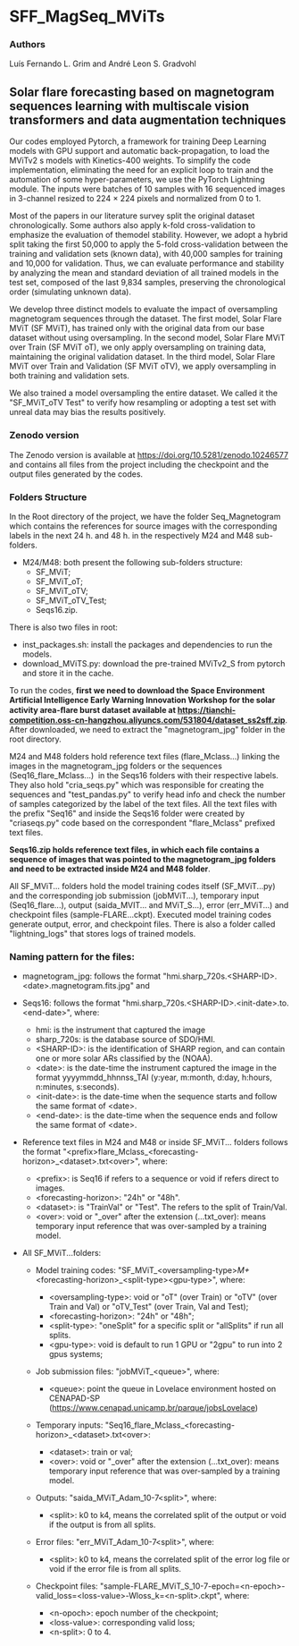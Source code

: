 # SFF_MagSeq_MViTs

### Authors
Luís Fernando L. Grim and André Leon S. Gradvohl

## Solar flare forecasting based on magnetogram sequences learning with multiscale vision transformers and data augmentation techniques
Our codes employed Pytorch, a framework for training Deep Learning models with GPU support and automatic back-propagation, to load the MViTv2 s models with Kinetics-400 weights. To simplify the code implementation, eliminating the need for an explicit loop to train and the automation of some hyper-parameters, we use the PyTorch Lightning module. The inputs were batches of 10 samples with 16 sequenced images in 3-channel resized to 224 × 224 pixels and normalized from 0 to 1.

Most of the papers in our literature survey split the original dataset chronologically. Some authors also apply k-fold cross-validation to emphasize the evaluation of themodel stability. However, we adopt a hybrid split taking the first 50,000 to apply the 5-fold cross-validation between the training and validation sets (known data), with 40,000 samples for training and 10,000 for validation. Thus, we can evaluate performance and stability by analyzing the mean and standard deviation of all trained models in the test set, composed of the last 9,834 samples, preserving the chronological order (simulating unknown data).

We develop three distinct models to evaluate the impact of oversampling magnetogram sequences through the dataset. The first model, Solar Flare MViT (SF MViT), has trained only with the original data from our base dataset without using oversampling. In the second model, Solar Flare MViT over Train (SF MViT oT), we only apply oversampling on training data, maintaining the original validation dataset. In the third model, Solar Flare MViT over Train and Validation (SF MViT oTV), we apply oversampling in both training and validation sets.

We also trained a model oversampling the entire dataset. We called it the "SF_MViT_oTV Test" to verify how resampling or adopting a test set with unreal data may bias the results positively.

### Zenodo version
The Zenodo version is available at https://doi.org/10.5281/zenodo.10246577 and contains all files from the project including the checkpoint and the output files generated by the codes.

### Folders Structure

In the Root directory of the project, we have the folder Seq_Magnetogram which contains the references for source images with the corresponding labels in the next 24 h. and 48 h. in the respectively M24 and M48 sub-folders.

- M24/M48: both present the following sub-folders structure:
    - SF_MViT;
    - SF_MViT_oT;
    - SF_MViT_oTV;
    - SF_MViT_oTV_Test;
    - Seqs16.zip.

There is also two files in root:

- inst_packages.sh: install the packages and dependencies to run the models.
- download_MViTS.py: download the pre-trained MViTv2_S from pytorch and store it in the cache.

To run the codes, **first we need to download the Space Environment Artificial Intelligence Early Warning Innovation Workshop for the solar activity area-ﬂare burst dataset available at https://tianchi-competition.oss-cn-hangzhou.aliyuncs.com/531804/dataset_ss2sff.zip**. After downloaded, we need to extract the "magnetogram_jpg" folder in the root directory.

M24 and M48 folders hold reference text files (flare_Mclass...) linking the images in the magnetogram_jpg folders or the sequences (Seq16_flare_Mclass...)  in the Seqs16 folders with their respective labels. They also hold "cria_seqs.py" which was responsible for creating the sequences and "test_pandas.py" to verify head info and check the number of samples categorized by the label of the text files. All the text files with the prefix "Seq16" and inside the Seqs16 folder were created by "criaseqs.py" code based on the correspondent "flare_Mclass" prefixed text files.

**Seqs16.zip holds reference text files, in which each file contains a sequence of images that was pointed to the magnetogram_jpg folders and need to be extracted inside M24 and M48 folder**.

All SF_MViT... folders hold the model training codes itself (SF_MViT...py) and the corresponding job submission (jobMViT...), temporary input (Seq16_flare...), output (saida_MVIT... and MViT_S...), error (err_MViT...) and checkpoint files (sample-FLARE...ckpt). Executed model training codes generate output, error, and checkpoint files. There is also a folder called "lightning_logs" that stores logs of trained models.


### Naming pattern for the files:
- magnetogram_jpg: follows the format "hmi.sharp_720s.\<SHARP-ID\>.\<date\>.magnetogram.fits.jpg" and
- Seqs16: follows the format "hmi.sharp_720s.\<SHARP-ID\>.\<init-date\>.to.\<end-date\>", where:
    - hmi: is the instrument that captured the image
    - sharp_720s: is the database source of SDO/HMI.
    - \<SHARP-ID\>: is the identification of SHARP region, and can contain one or more solar ARs classified by the (NOAA).
    - \<date\>: is the date-time the instrument captured the image in the format yyyymmdd_hhnnss_TAI (y:year, m:month, d:day, h:hours, n:minutes, s:seconds).
    - \<init-date\>: is the date-time when the sequence starts and follow the same format of \<date\>.
    - \<end-date\>: is the date-time when the sequence ends and follow the same format of \<date\>.


- Reference text files in M24 and M48 or inside SF_MViT... folders follows the format "\<prefix\>flare_Mclass_\<forecasting-horizon\>_\<dataset\>.txt\<over\>", where:
    - \<prefix\>: is Seq16 if refers to a sequence or void if refers direct to images.
    - \<forecasting-horizon\>: "24h" or "48h".
    - \<dataset\>: is "TrainVal<n>" or "Test". The <n> refers to the split of Train/Val.
    - \<over\>: void or "_over" after the extension (...txt_over): means temporary input reference that was over-sampled by a training model.


- All SF_MViT...folders:
    - Model training codes: "SF_MViT_\<oversampling-type\>_M+_\<forecasting-horizon\>_\<split-type\>\<gpu-type\>", where:
        - \<oversampling-type\>: void or "oT" (over Train) or "oTV" (over Train and Val) or "oTV_Test" (over Train, Val and Test);
        - \<forecasting-horizon\>: "24h" or "48h";
        - \<split-type\>: "oneSplit" for a specific split or "allSplits" if run all splits.
        - \<gpu-type\>: void is default to run 1 GPU or "2gpu" to run into 2 gpus systems;

    - Job submission files: "jobMViT_\<queue\>", where:
        - \<queue\>: point the queue in Lovelace environment hosted on CENAPAD-SP (https://www.cenapad.unicamp.br/parque/jobsLovelace)

    - Temporary inputs: "Seq16_flare_Mclass_\<forecasting-horizon\>_\<dataset\>.txt\<over\>:
        - \<dataset\>: train or val;
        - \<over\>: void or "_over" after the extension (...txt_over): means temporary input reference that was over-sampled by a training model.

    - Outputs: "saida_MViT_Adam_10-7\<split\>", where:
        - \<split\>: k0 to k4, means the correlated split of the output or void if the output is from all splits.

    - Error files: "err_MViT_Adam_10-7\<split\>", where:
        - \<split\>: k0 to k4, means the correlated split of the error log file or void if the error file is from all splits.

    - Checkpoint files: "sample-FLARE_MViT_S_10-7-epoch=\<n-epoch\>-valid_loss=\<loss-value\>-Wloss_k=\<n-split\>.ckpt", where:
        - \<n-opoch\>: epoch number of the checkpoint;
        - \<loss-value\>: corresponding valid loss;
        - \<n-split\>: 0 to 4.
